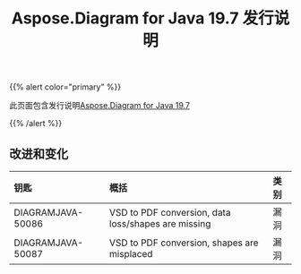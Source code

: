 ﻿---
title: Aspose.Diagram for Java 19.7 发行说明
type: docs
weight: 60
url: /zh/java/aspose-diagram-for-java-19-7-release-notes/
---
{{% alert color="primary" %}} 

此页面包含发行说明[Aspose.Diagram for Java 19.7](https://docs.aspose.com/diagram/java/aspose-diagram-for-java-19-7-release-notes/)

{{% /alert %}} 
## **改进和变化**

|**钥匙**|**概括**|**类别**|
|:- |:- |:- |
|DIAGRAMJAVA-50086|VSD to PDF conversion, data loss/shapes are missing|漏洞|
|DIAGRAMJAVA-50087|VSD to PDF conversion, shapes are misplaced|漏洞|

